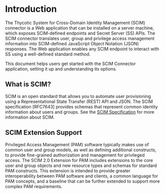 [title]: # (SCIM)
[tags]: # (introduction)
[priority]: # (1)
# Introduction

The Thycotic System for Cross-Domain Identity Management (SCIM) connector is a Web application that can be installed on a server machine, which exposes SCIM-defined endpoints and Secret Server (SS) APIs. The SCIM connector translates user, group and privilege access management information into SCIM-defined JavaScript Object Notation (JSON) responses. The Web application enables any SCIM endpoint to interact with SS using a well-defined standard method.

This document helps users get started with the SCIM Connector application, setting it up and understanding its options.

## What is SCIM?

SCIM is an open standard that allows you to automate user provisioning using a Representational State Transfer (REST) API and JSON. The SCIM specification [RFC7643] provides schemas that represent common identity information about users and groups. See the [SCIM Specification](http://www.simplecloud.info/?elqct=Website&elqchannel=OrganicDirect%23Specification) for more information about SCIM.

## SCIM Extension Support

Privileged Access Management (PAM) software typically makes use of common user and group models, as well as defining additional constructs, to provide fine-grained authorization and management for privileged access. The SCIM 2.0 Extension for PAM includes extensions to the core user and group objects and new resource types and schemas for standard PAM constructs. This extension is intended to provide greater interoperability between PAM software and clients, a common language for PAM concepts, and a baseline that can be further extended to support more complex PAM requirements.
